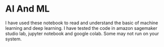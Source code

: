 # AI And ML 
I have used these notebook to read and understand the basic of machine learning and deep learning. I have tested the code in amazon sagemaker studio lab, jupyter notebook and google colab. Some may not run on your system.
